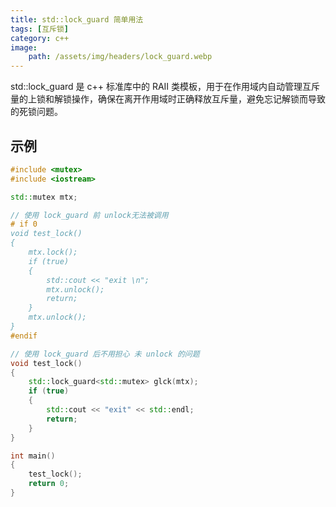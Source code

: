 ```yaml
---
title: std::lock_guard 简单用法
tags: [互斥锁]
category: c++
image:
    path: /assets/img/headers/lock_guard.webp
---
```


std::lock_guard 是 c++ 标准库中的 RAII 类模板，用于在作用域内自动管理互斥量的上锁和解锁操作，确保在离开作用域时正确释放互斥量，避免忘记解锁而导致的死锁问题。

## 示例

```c++
#include <mutex>
#include <iostream>

std::mutex mtx;

// 使用 lock_guard 前 unlock无法被调用
# if 0
void test_lock()
{
    mtx.lock();
    if (true)
    {
        std::cout << "exit \n";
        mtx.unlock();
        return;
    }
    mtx.unlock();
}
#endif

// 使用 lock_guard 后不用担心 未 unlock 的问题
void test_lock()
{
    std::lock_guard<std::mutex> glck(mtx);
    if (true)
    {
        std::cout << "exit" << std::endl;
        return;
    }
}

int main()
{
    test_lock();
    return 0;
}
```